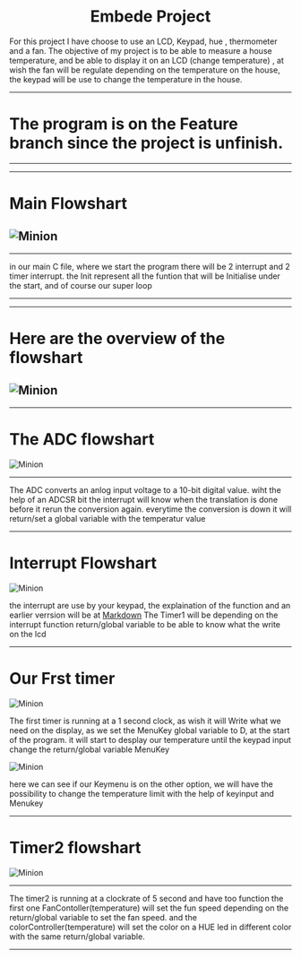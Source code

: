 # <center>Embede Project</center>


For this project I have choose to use an LCD, Keypad, hue ,  thermometer and a fan.
 The objective of my project is to be able to measure a house temperature, and be able to display it on an LCD (change temperature) , at wish the fan will be regulate depending on the temperature on the house, the keypad will be use to change the temperature in the house.

***
# The program is on the Feature branch since the project is unfinish.
***
---
# Main Flowshart

![Minion](Introflow.png)
---
___

in our main C file, where we start the program there will be 2 interrupt and 2 timer interrupt.
the Init represent all the funtion that will be Initialise under the start,
and of course our super loop

___

---
# Here are the overview of the flowshart

![Minion](flowsharts.png)
---
___

# The ADC flowshart

![Minion](ADC.png)

___
The ADC converts an anlog input voltage to a 10-bit digital value. wiht the help of an ADCSR bit the interrupt will know when the translation is done before it rerun the conversion again.
everytime the conversion is down it will return/set a global variable  with the temperatur value
___

# Interrupt Flowshart

![Minion](Interrupt.png)

the interrupt are use by your keypad, the explaination of the function and an earlier verrsion will be at 
[Markdown](https://github.com/0code1/Keypadx)
The Timer1 will be depending on the interrupt function return/global variable to be able to know what the write on the lcd
___

# Our Frst timer

![Minion](Timer1.png) 

The first timer is running at a 1 second clock, as wish it will Write what we need on the display, as we set the MenuKey global variable to D, at the start of the program. it will start to desplay our temperature until the keypad input change the  return/global variable MenuKey

![Minion](Settemp.png) 

here we can see if our Keymenu is on the other option, we will have the possibility to change the temperature  limit
with the help of keyinput and Menukey

___

# Timer2 flowshart

![Minion](Timer2.png)
___

The timer2 is running at a clockrate of 5 second and have too function the first one FanContoller(temperature)  will set the fun speed depending on the return/global variable  to set the fan speed. and the colorController(temperature) will set the color on  a HUE led in different color with the same return/global variable.
___







